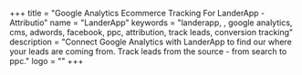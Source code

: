+++
title = "Google Analytics Ecommerce Tracking For LanderApp - Attributio"
name = "LanderApp"
keywords = "landerapp, , google analytics, cms, adwords, facebook, ppc, attribution, track leads, conversion tracking"
description = "Connect Google Analytics with LanderApp to find our where your leads are coming from. Track leads from the source - from search to ppc."
logo = ""
+++
